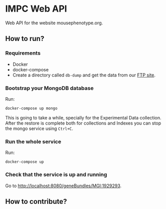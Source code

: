 # IMPC Web API

Web API for the website mousephenotype.org.

## How to run?

### Requirements 

- Docker
- docker-compose
- Create a directory called `db-dump`  and get the data from our [FTP site](https://ftp.ebi.ac.uk/pub/databases/impc/all-data-releases/release-16.0/impc-bulk-data-api-mongodb/).

### Bootstrap your MongoDB database

Run:

`docker-compose up mongo`

This is going to take a while, specially for the Experimental Data collection. After the restore is complete both for collections and Indexes you can stop the mongo service using `Ctrl+C`.

### Run the whole service

Run:

`docker-compose up`

### Check that the service is up and running

Go to [http://localhost:8080/geneBundles/MGI:1929293](http://localhost:8080/geneBundles/MGI:1929293).

## How to contribute?

